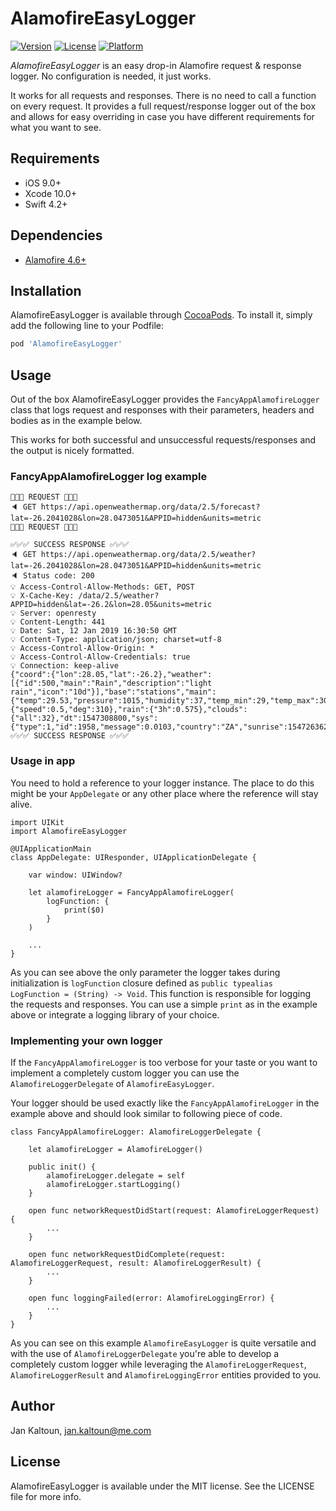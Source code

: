 # AlamofireEasyLogger

[![Version](https://img.shields.io/cocoapods/v/AlamofireEasyLogger.svg?style=flat)](https://cocoapods.org/pods/AlamofireEasyLogger)
[![License](https://img.shields.io/cocoapods/l/AlamofireEasyLogger.svg?style=flat)](https://cocoapods.org/pods/AlamofireEasyLogger)
[![Platform](https://img.shields.io/cocoapods/p/AlamofireEasyLogger.svg?style=flat)](https://cocoapods.org/pods/AlamofireEasyLogger)

*AlamofireEasyLogger* is an easy drop-in Alamofire request & response logger. No configuration is needed, it just works.

It works for all requests and responses. There is no need to call a function on every request. It provides a full request/response logger out of the box and allows for easy overriding in case you have different requirements for what you want to see.

## Requirements

- iOS 9.0+
- Xcode 10.0+
- Swift 4.2+

## Dependencies

- [Alamofire 4.6+](https://github.com/Alamofire/Alamofire)

## Installation

AlamofireEasyLogger is available through [CocoaPods](https://cocoapods.org). To install
it, simply add the following line to your Podfile:

```ruby
pod 'AlamofireEasyLogger'
```

## Usage

Out of the box AlamofireEasyLogger provides the `FancyAppAlamofireLogger` class that logs request and responses with their parameters, headers and bodies as in the example below.

This works for both successful and unsuccessful requests/responses and the output is nicely formatted.

### FancyAppAlamofireLogger log example
```
🚀🚀🚀 REQUEST 🚀🚀🚀
🔈 GET https://api.openweathermap.org/data/2.5/forecast?lat=-26.2041028&lon=28.0473051&APPID=hidden&units=metric
🚀🚀🚀 REQUEST 🚀🚀🚀

✅✅✅ SUCCESS RESPONSE ✅✅✅
🔈 GET https://api.openweathermap.org/data/2.5/weather?lat=-26.2041028&lon=28.0473051&APPID=hidden&units=metric
🔈 Status code: 200
💡 Access-Control-Allow-Methods: GET, POST
💡 X-Cache-Key: /data/2.5/weather?APPID=hidden&lat=-26.2&lon=28.05&units=metric
💡 Server: openresty
💡 Content-Length: 441
💡 Date: Sat, 12 Jan 2019 16:30:50 GMT
💡 Content-Type: application/json; charset=utf-8
💡 Access-Control-Allow-Origin: *
💡 Access-Control-Allow-Credentials: true
💡 Connection: keep-alive
{"coord":{"lon":28.05,"lat":-26.2},"weather":[{"id":500,"main":"Rain","description":"light rain","icon":"10d"}],"base":"stations","main":{"temp":29.53,"pressure":1015,"humidity":37,"temp_min":29,"temp_max":30},"wind":{"speed":0.5,"deg":310},"rain":{"3h":0.575},"clouds":{"all":32},"dt":1547308800,"sys":{"type":1,"id":1958,"message":0.0103,"country":"ZA","sunrise":1547263628,"sunset":1547312706},"id":993800,"name":"Johannesburg","cod":200}
✅✅✅ SUCCESS RESPONSE ✅✅✅
```

### Usage in app

You need to hold a reference to your logger instance. The place to do this might be your `AppDelegate` or any other place where the reference will stay alive.

```
import UIKit
import AlamofireEasyLogger

@UIApplicationMain
class AppDelegate: UIResponder, UIApplicationDelegate {

    var window: UIWindow?
    
    let alamofireLogger = FancyAppAlamofireLogger(
        logFunction: {
            print($0)
        }
    )
    
    ...
}
```

As you can see above the only parameter the logger takes during initialization is `logFunction` closure defined as `public typealias LogFunction = (String) -> Void`.
This function is responsible for logging the requests and responses.
You can use a simple `print` as in the example above or integrate a logging library of your choice.

### Implementing your own logger

If the `FancyAppAlamofireLogger` is too verbose for your taste or you want to implement a completely custom logger you can use the `AlamofireLoggerDelegate` of `AlamofireEasyLogger`.

Your logger should be used exactly like the `FancyAppAlamofireLogger` in the example above and should look similar to following piece of code.

```
class FancyAppAlamofireLogger: AlamofireLoggerDelegate {
    
    let alamofireLogger = AlamofireLogger()
    
    public init() {
        alamofireLogger.delegate = self
        alamofireLogger.startLogging()
    }
    
    open func networkRequestDidStart(request: AlamofireLoggerRequest) {
        ...
    }
    
    open func networkRequestDidComplete(request: AlamofireLoggerRequest, result: AlamofireLoggerResult) {
        ...
    }
    
    open func loggingFailed(error: AlamofireLoggingError) {
        ...
    }
}
```

As you can see on this example `AlamofireEasyLogger` is quite versatile and with the use of `AlamofireLoggerDelegate` you're able to develop a completely custom logger while leveraging the `AlamofireLoggerRequest`, `AlamofireLoggerResult` and `AlamofireLoggingError` entities provided to you.

## Author

Jan Kaltoun, jan.kaltoun@me.com

## License

AlamofireEasyLogger is available under the MIT license. See the LICENSE file for more info.
